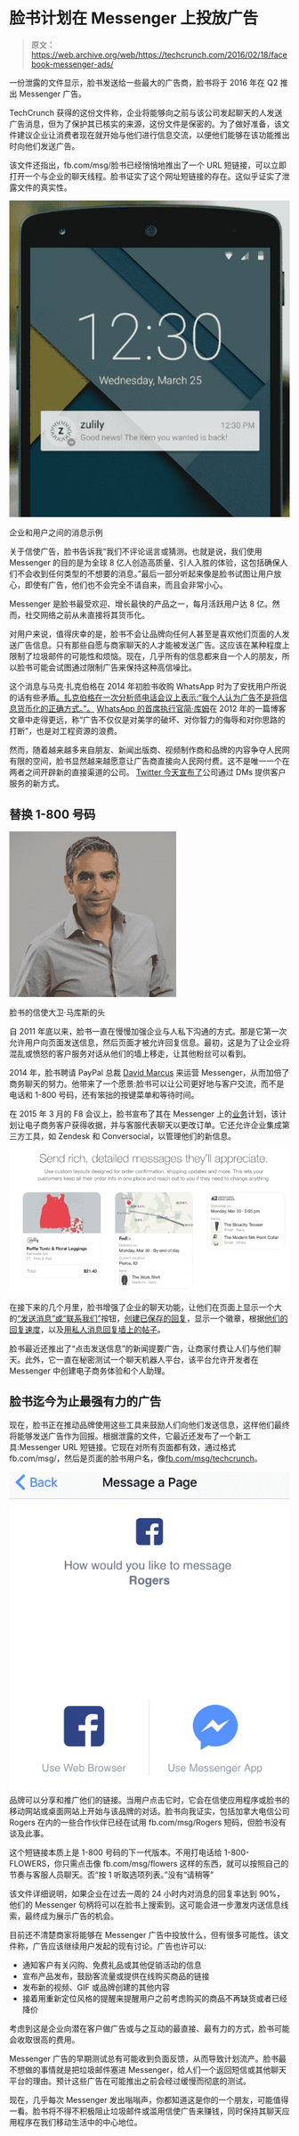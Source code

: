 # 脸书计划在 Messenger  上投放广告

> 原文：<https://web.archive.org/web/https://techcrunch.com/2016/02/18/facebook-messenger-ads/>

一份泄露的文件显示，脸书发送给一些最大的广告商，脸书将于 2016 年在 Q2 推出 Messenger 广告。

TechCrunch 获得的这份文件称，企业将能够向之前与该公司发起聊天的人发送广告消息，但为了保护其已核实的来源，这份文件是保密的。为了做好准备，该文件建议企业让消费者现在就开始与他们进行信息交流，以便他们能够在该功能推出时向他们发送广告。

该文件还指出，fb.com/msg/脸书已经悄悄地推出了一个 URL 短链接，可以立即打开一个与企业的聊天线程。脸书证实了这个网址短链接的存在。这似乎证实了泄露文件的真实性。

![Facebook Business Messages](img/c7154b2cca91fa8d946a6515bda0de19.png)

企业和用户之间的消息示例

关于信使广告，脸书告诉我“我们不评论谣言或猜测。也就是说，我们使用 Messenger 的目的是为全球 8 亿人创造高质量、引人入胜的体验，这包括确保人们不会收到任何类型的不想要的消息。”最后一部分听起来像是脸书试图让用户放心，即使有广告，他们也不会完全不请自来，而且会非常小心。

Messenger 是脸书最受欢迎、增长最快的产品之一，每月活跃用户达 8 亿。然而，社交网络之前从未直接将其货币化。

对用户来说，值得庆幸的是，脸书不会让品牌向任何人甚至是喜欢他们页面的人发送广告信息。只有那些自愿与商家聊天的人才能被发送广告。这应该在某种程度上限制了垃圾邮件的可能性和烦恼。现在，几乎所有的信息都来自一个人的朋友，所以脸书可能会试图通过限制广告来保持这种高信噪比。

这个消息与马克·扎克伯格在 2014 年初脸书收购 WhatsApp 时为了安抚用户所说的话有些矛盾[。扎克伯格在一次分析师电话会议上表示:“我个人认为广告不是将信息货币化的正确方式。”。](https://web.archive.org/web/20230306013351/https://techcrunch.com/2014/02/19/whatsapp-will-monetize-later/) [WhatsApp 的首席执行官简·库姆](https://web.archive.org/web/20230306013351/http://blog.whatsapp.com/245/Why-we-dont-sell-ads)在 2012 年的一篇博客文章中走得更远，称“广告不仅仅是对美学的破坏、对你智力的侮辱和对你思路的打断”，也是对工程资源的浪费。

然而，随着越来越多来自朋友、新闻出版商、视频制作商和品牌的内容争夺人民网有限的空间，脸书显然越来越愿意让广告商直接向人民网付费。这不是唯一一个在两者之间开辟新的直接渠道的公司。 [Twitter 今天宣布了](https://web.archive.org/web/20230306013351/https://techcrunch.com/2016/02/18/twitter-customer-service/)公司通过 DMs 提供客户服务的新方式。

## 替换 1-800 号码

![davidmarcushorizontal](img/d9c16d1c499d5f5ce4b511d9db4019d0.png)

脸书的信使大卫·马库斯的头

自 2011 年底以来，脸书一直在慢慢加强企业与人私下沟通的方式。那是它第一次允许用户向页面发送信息，然后页面才被允许回复信息。最初，这是为了让企业将混乱或愤怒的客户服务对话从他们的墙上移走，让其他粉丝可以看到。

2014 年，脸书聘请 PayPal 总裁 [David Marcus](https://web.archive.org/web/20230306013351/https://techcrunch.com/2014/06/09/facebook-poaches-paypal-president-david-marcus-to-run-messenger-maybe-monetize-it-with-payments/) 来运营 Messenger，从而加倍了商务聊天的努力。他带来了一个愿景:脸书可以让公司更好地与客户交流，而不是电话和 1-800 号码，还有笨拙的按键菜单和等待时间。

在 2015 年 3 月的 F8 会议上，脸书宣布了其在 Messenger 上的[业务](https://web.archive.org/web/20230306013351/https://techcrunch.com/2015/03/25/facebook-launches-messenger-platform-with-content-tools-and-chat-with-businesses/)计划，该计划让电子商务客户获得收据，并与客服代表聊天以更改订单。它还允许企业集成第三方工具，如 Zendesk 和 Conversocial，以管理他们的新信息。

![screen-shot-2015-03-25-at-10-53-11-am](img/1b0542382d59cbbb63b6892b3fffc0d3.png)

在接下来的几个月里，脸书增强了企业的聊天功能，让他们在页面上显示一个大的[“发送消息”或“联系我们”](https://web.archive.org/web/20230306013351/https://techcrunch.com/2015/09/08/facebook-storefronts/)按钮，[创建已保存的回复](https://web.archive.org/web/20230306013351/https://techcrunch.com/2015/06/02/facebook-tests-saved-replies-a-tool-that-lets-pages-respond-to-customers-with-canned-messages/#.c09dfs:OJwl)，显示一个徽章，根据[他们的回复速度](https://web.archive.org/web/20230306013351/https://techcrunch.com/2015/12/08/facebook-page-response-time/)，以及[用私人消息回复墙上的帖子](https://web.archive.org/web/20230306013351/https://techcrunch.com/2015/08/05/facestomer-support/)。

脸书最近还推出了“点击发送信息”的新闻提要广告，让商家付费让人们与他们聊天。此外，它一直在秘密测试一个聊天机器人平台，该平台允许开发者在 Messenger 中创建电子商务体验和个人助理。

## 脸书迄今为止最强有力的广告

现在，脸书正在推动品牌使用这些工具来鼓励人们向他们发送信息，这样他们最终将能够发送广告作为回报。根据泄露的文件，它最近还发布了一个新工具:Messenger URL 短链接。它现在对所有页面都有效，通过格式 fb.com/msg/，然后是页面的脸书用户名，像[fb.com/msg/techcrunch](https://web.archive.org/web/20230306013351/http://fb.com/msg/techcrunch)。

![Facebook Messenger URL Short Link](img/9a7d4e75a29229d698d950fb2e1a9631.png)品牌可以分享和推广他们的链接。当用户点击它时，它会在信使应用程序或脸书的移动网站或桌面网站上开始与该品牌的对话。脸书向我证实，包括加拿大电信公司 Rogers 在内的一些合作伙伴已经在试用 fb.com/msg/Rogers 短码，但脸书没有谈及此事。

这个短链接本质上是 1-800 号码的下一代版本。不用打电话给 1-800-FLOWERS，你只需点击像 fb.com/msg/flowers 这样的东西，就可以按照自己的节奏与客服人员聊天。否“按 1 听取选项列表。”没有“请稍等”

该文件详细说明，如果企业在过去一周的 24 小时内对消息的回复率达到 90%，他们的 Messenger 句柄将可以在脸书上搜索到。这可能会进一步激发内送信息线索，最终成为展示广告的机会。

目前还不清楚商家将能够在 Messenger 广告中投放什么，但有很多可能性。该文件称，广告应该继续用户发起的现有讨论。广告也许可以:

*   通知客户有关闪购、免费礼品或其他促销活动的信息
*   宣布产品发布，鼓励客流量或提供在线购买商品的链接
*   发布新的视频、GIF 或品牌创建的其他内容
*   接着用重新定位风格的提醒来提醒用户之前考虑购买的商品不再缺货或者已经降价

考虑到这是企业向潜在客户做广告或与之互动的最直接、最有力的方式，脸书可能会收取很高的费用。

Messenger 广告的早期测试总有可能收到负面反馈，从而导致计划流产。脸书最不想做的事情就是把垃圾邮件塞进 Messenger，给人们一个返回短信或其他聊天平台的理由。预计这些广告在可能推出之前会经过缓慢而彻底的测试。

现在，几乎每次 Messenger 发出嗡嗡声，你都知道这是你的一个朋友，可能值得一看。脸书将不得不积极阻止垃圾邮件或滥用信使广告来赚钱，同时保持其聊天应用程序在我们移动生活中的中心地位。
